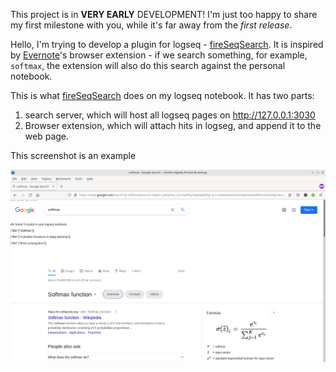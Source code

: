 This project is in **VERY EARLY** DEVELOPMENT! I'm just too happy to share my first milestone with you, while it's far away from the _first release_.

Hello, I'm trying to develop a plugin for logseq - [fireSeqSearch](https://github.com/Endle/fireSeqSearch). It is inspired by [Evernote](https://evernote.com)'s browser extension - if we search something, for example, `softmax`, the extension will also do this search against the personal notebook.

This is what [fireSeqSearch](https://github.com/Endle/fireSeqSearch) does on my logseq notebook. It has two parts:

1. search server, which will host all logseq pages on http://127.0.0.1:3030
2. Browser extension, which will attach hits in logseg, and append it to the web page.

This screenshot is an example

![screenshot for google](docs/screenshot_demo.png)

